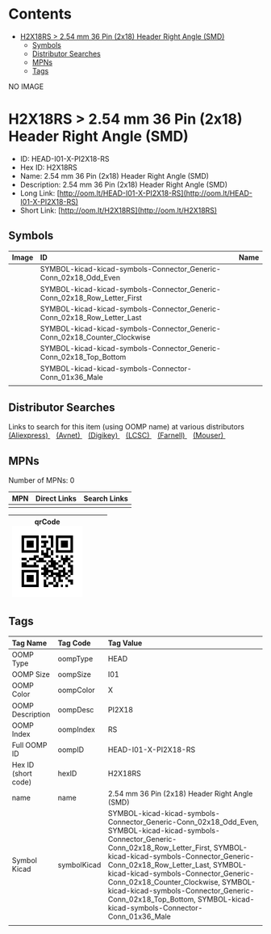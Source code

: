 



Contents
========

* [H2X18RS > 2.54 mm 36 Pin (2x18) Header Right Angle (SMD)](#h2x18rs--254-mm-36-pin-2x18-header-right-angle-smd)
	* [Symbols](#symbols)
	* [Distributor Searches](#distributor-searches)
	* [MPNs](#mpns)
	* [Tags](#tags)
  
NO IMAGE  
# H2X18RS > 2.54 mm 36 Pin (2x18) Header Right Angle (SMD)

- ID: HEAD-I01-X-PI2X18-RS
- Hex ID: H2X18RS
- Name: 2.54 mm 36 Pin (2x18) Header Right Angle (SMD)
- Description: 2.54 mm 36 Pin (2x18) Header Right Angle (SMD)
- Long Link: [http://oom.lt/HEAD-I01-X-PI2X18-RS](http://oom.lt/HEAD-I01-X-PI2X18-RS)
- Short Link: [http://oom.lt/H2X18RS](http://oom.lt/H2X18RS)

## Symbols
  

|Image|ID|Name|
| :--- | :--- | :--- |
|![]()|SYMBOL-kicad-kicad-symbols-Connector_Generic-Conn_02x18_Odd_Even||
|![]()|SYMBOL-kicad-kicad-symbols-Connector_Generic-Conn_02x18_Row_Letter_First||
|![]()|SYMBOL-kicad-kicad-symbols-Connector_Generic-Conn_02x18_Row_Letter_Last||
|![]()|SYMBOL-kicad-kicad-symbols-Connector_Generic-Conn_02x18_Counter_Clockwise||
|![]()|SYMBOL-kicad-kicad-symbols-Connector_Generic-Conn_02x18_Top_Bottom||
|![]()|SYMBOL-kicad-kicad-symbols-Connector-Conn_01x36_Male||
||||

## Distributor Searches
  
Links to search for this item (using OOMP name) at various distributors  
[(Aliexpress) ](https://www.aliexpress.com/wholesale?SearchText=11172.54+mm+36+Pin+2x18+Header+Right+Angle+SMD)&nbsp;&nbsp;&nbsp;[(Avnet) ](https://www.avnet.com/shop/us/search/2.54+mm+36+Pin+2x18+Header+Right+Angle+SMD)&nbsp;&nbsp;&nbsp;[(Digikey) ](https://www.digikey.co.uk/en/products/result?s=2.54+mm+36+Pin+2x18+Header+Right+Angle+SMD)&nbsp;&nbsp;&nbsp;[(LCSC) ](https://www.lcsc.com/search?q=2.54+mm+36+Pin+2x18+Header+Right+Angle+SMD)&nbsp;&nbsp;&nbsp;[(Farnell) ](https://uk.farnell.com/search?st=2.54+mm+36+Pin+2x18+Header+Right+Angle+SMD)&nbsp;&nbsp;&nbsp;[(Mouser) ](https://www.mouser.com/c/?q=2.54+mm+36+Pin+2x18+Header+Right+Angle+SMD)&nbsp;&nbsp;&nbsp;
## MPNs
  
Number of MPNs: 0  

|MPN|Direct Links|Search Links|
| :--- | :--- | :--- |
||||
  

|qrCode<br>[![](https://raw.githubusercontent.com/oomlout/oomlout_OOMP_parts_V2/main/HEAD/I01/X/PI2X18/RS/qrCode_140.png)](https://github.com/oomlout/oomlout_OOMP_parts_V2/tree/main/HEAD/I01/X/PI2X18/RS/qrCode.png)||||
| :---: | :---: | :---: | :---: |

## Tags
  

|Tag Name|Tag Code|Tag Value|
| :--- | :--- | :--- |
|OOMP Type|oompType|HEAD|
|OOMP Size|oompSize|I01|
|OOMP Color|oompColor|X|
|OOMP Description|oompDesc|PI2X18|
|OOMP Index|oompIndex|RS|
|Full OOMP ID|oompID|HEAD-I01-X-PI2X18-RS|
|Hex ID (short code)|hexID|H2X18RS|
|name|name|2.54 mm 36 Pin (2x18) Header Right Angle (SMD)|
|Symbol Kicad|symbolKicad|SYMBOL-kicad-kicad-symbols-Connector_Generic-Conn_02x18_Odd_Even, SYMBOL-kicad-kicad-symbols-Connector_Generic-Conn_02x18_Row_Letter_First, SYMBOL-kicad-kicad-symbols-Connector_Generic-Conn_02x18_Row_Letter_Last, SYMBOL-kicad-kicad-symbols-Connector_Generic-Conn_02x18_Counter_Clockwise, SYMBOL-kicad-kicad-symbols-Connector_Generic-Conn_02x18_Top_Bottom, SYMBOL-kicad-kicad-symbols-Connector-Conn_01x36_Male|
||||
